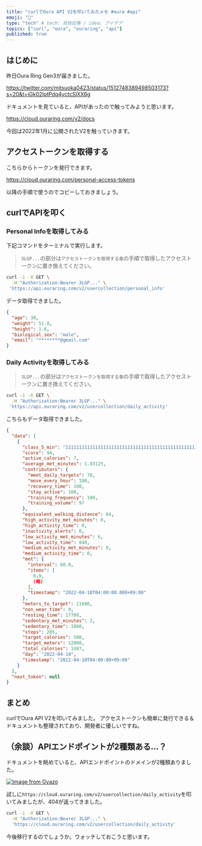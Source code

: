 ```yaml
---
title: "curlでOura API V2を叩いてみたメモ #oura #api"
emoji: "👻"
type: "tech" # tech: 技術記事 / idea: アイデア
topics: ["curl", "oura", "ouraring", "api"]
published: true
---
```


## はじめに

昨日Oura Ring Gen3が届きました。

https://twitter.com/mitsuoka0423/status/1512748389498503173?s=20&t=iGk02lptPdq4yctcSlXX6g

ドキュメントを見ていると、APIがあったので触ってみようと思います。

https://cloud.ouraring.com/v2/docs

今回は2022年1月に公開されたV2を触っていきます。

## アクセストークンを取得する

こちらからトークンを発行できます。

https://cloud.ouraring.com/personal-access-tokens

以降の手順で使うのでコピーしておきましょう。

## curlでAPIを叩く

### Personal Infoを取得してみる

下記コマンドをターミナルで実行します。

> `3LGP...`の部分は`アクセストークンを取得する章`の手順で取得したアクセストークンに置き換えてください。

```bash
curl -i -X GET \
  -H "Authorization:Bearer 3LGP..." \
 'https://api.ouraring.com/v2/usercollection/personal_info'
```

データ取得できました。

```json
{
  "age": 30,
  "weight": 51.0,
  "height": 1.6,
  "biological_sex": "male",
  "email": "********@gmail.com"
}
```

### Daily Activityを取得してみる

> `3LGP...`の部分は`アクセストークンを取得する章`の手順で取得したアクセストークンに置き換えてください。

```bash
curl -i -X GET \
  -H "Authorization:Bearer 3LGP..." \
 'https://api.ouraring.com/v2/usercollection/daily_activity'
```

こちらもデータ取得できました。

```json
{
  "data": [
    {
      "class_5_min": "11111111111111111111111111111111111111111111111111111111112332323222",
      "score": 94,
      "active_calories": 7,
      "average_met_minutes": 1.03125,
      "contributors": {
        "meet_daily_targets": 78,
        "move_every_hour": 100,
        "recovery_time": 100,
        "stay_active": 100,
        "training_frequency": 100,
        "training_volume": 97
      },
      "equivalent_walking_distance": 64,
      "high_activity_met_minutes": 0,
      "high_activity_time": 0,
      "inactivity_alerts": 0,
      "low_activity_met_minutes": 6,
      "low_activity_time": 840,
      "medium_activity_met_minutes": 0,
      "medium_activity_time": 0,
      "met": {
        "interval": 60.0,
        "items": [
          0.9,
          (略)
        ],
        "timestamp": "2022-04-10T04:00:00.000+09:00"
      },
      "meters_to_target": 11600,
      "non_wear_time": 0,
      "resting_time": 17700,
      "sedentary_met_minutes": 2,
      "sedentary_time": 1860,
      "steps": 205,
      "target_calories": 500,
      "target_meters": 12000,
      "total_calories": 1487,
      "day": "2022-04-10",
      "timestamp": "2022-04-10T04:00:00+09:00"
    }
  ],
  "next_token": null
}
```

## まとめ

curlでOura API V2を叩いてみました。
アクセストークンも簡単に発行できる＆ドキュメントも整理されており、開発者に優しいですね。

## （余談）APIエンドポイントが2種類ある...？

ドキュメントを眺めていると、APIエンドポイントのドメインが2種類ありました。

[![Image from Gyazo](https://i.gyazo.com/d9a3f6f4ffba54c2bcf3d55def0979e2.png)](https://gyazo.com/d9a3f6f4ffba54c2bcf3d55def0979e2)

試しに`https://cloud.ouraring.com/v2/usercollection/daily_activity`を叩いてみましたが、404が返ってきました。

```bash
curl -i -X GET \
  -H "Authorization:Bearer 3LGP..." \
  'https://cloud.ouraring.com/v2/usercollection/daily_activity'
```

今後移行するのでしょうか。ウォッチしておこうと思います。
